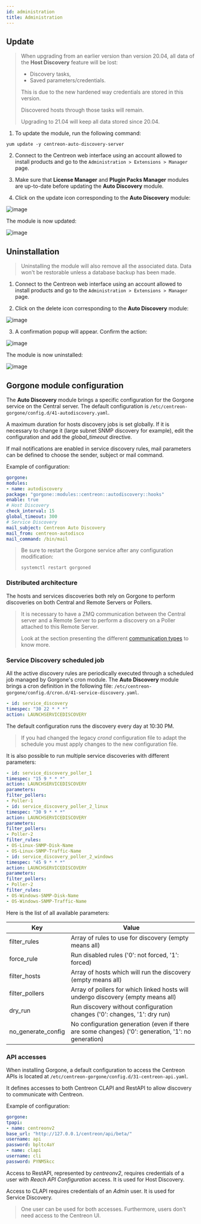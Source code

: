 ```yaml
---
id: administration
title: Administration
---
```


## Update

> When upgrading from an earlier version than version 20.04, all data of the
> **Host Discovery** feature will be lost:
>
> - Discovery tasks,
> - Saved parameters/credentials.
>
> This is due to the new hardened way credentials are stored in this version.
>
> Discovered hosts through those tasks will remain.
>
> Upgrading to 21.04 will keep all data stored since 20.04.

1. To update the module, run the following command:

``` shell
yum update -y centreon-auto-discovery-server
```

2. Connect to the Centreon web interface using an account allowed to install
products and go to the `Administration > Extensions > Manager` page.

3. Make sure that **License Manager** and **Plugin Packs Manager** modules are
up-to-date before updating the **Auto Discovery** module.

4. Click on the update icon corresponding to the **Auto Discovery**
module:

![image](../../assets/monitoring/discovery/update.png)

The module is now updated:

![image](../../assets/monitoring/discovery/install-after.png)

## Uninstallation

> Uninstalling the module will also remove all the associated data. Data won't
> be restorable unless a database backup has been made.

1. Connect to the Centreon web interface using an account allowed to install
products and go to the `Administration > Extensions > Manager` page.

2. Click on the delete icon corresponding to the **Auto Discovery**
module:

![image](../../assets/monitoring/discovery/install-after.png)

3. A confirmation popup will appear. Confirm the action:

![image](../../assets/monitoring/discovery/uninstall-popin.png)

The module is now uninstalled:

![image](../../assets/monitoring/discovery/install-before.png)

## Gorgone module configuration

The **Auto Discovery** module brings a specific configuration for the Gorgone
service on the Central server. The default configuration is
`/etc/centreon-gorgone/config.d/41-autodiscovery.yaml`.

A maximum duration for hosts discovery jobs is set globally. If it is necessary to
change it (large subnet SNMP discovery for example), edit the configuration and
add the *global_timeout* directive.

If mail notifications are enabled in service discovery rules, mail parameters
can be defined to choose the sender, subject or mail command.

Example of configuration:

```yaml
gorgone:
modules:
- name: autodiscovery
package: "gorgone::modules::centreon::autodiscovery::hooks"
enable: true
# Host Discovery
check_interval: 15
global_timeout: 300
# Service Discovery
mail_subject: Centreon Auto Discovery
mail_from: centreon-autodisco
mail_command: /bin/mail
```

> Be sure to restart the Gorgone service after any configuration modification:
>
> ```shell
> systemctl restart gorgoned
> ```

### Distributed architecture

The hosts and services discoveries both rely on Gorgone to perform discoveries
on both Central and Remote Servers or Pollers.

> It is necessary to have a ZMQ communication between the Central server and a
> Remote Server to perform a discovery on a Poller attached to this Remote
> Server.
>
> Look at the section presenting the different [communication
> types](../monitoring-servers/communications) to know more.

### Service Discovery scheduled job

All the active discovery rules are periodically executed through a scheduled job
managed by Gorgone's cron module. The **Auto Discovery** module brings a cron
definition in the following file:
`/etc/centreon-gorgone/config.d/cron.d/41-service-discovery.yaml`.

```yaml
- id: service_discovery
timespec: "30 22 * * *"
action: LAUNCHSERVICEDISCOVERY
```

The default configuration runs the discovery every day at 10:30 PM.

> If you had changed the legacy *crond* configuration file to adapt the schedule
> you must apply changes to the new configuration file.

It is also possible to run multiple service discoveries with different
parameters:

```yaml
- id: service_discovery_poller_1
timespec: "15 9 * * *"
action: LAUNCHSERVICEDISCOVERY
parameters:
filter_pollers:
- Poller-1
- id: service_discovery_poller_2_linux
timespec: "30 9 * * *"
action: LAUNCHSERVICEDISCOVERY
parameters:
filter_pollers:
- Poller-2
filter_rules:
- OS-Linux-SNMP-Disk-Name
- OS-Linux-SNMP-Traffic-Name
- id: service_discovery_poller_2_windows
timespec: "45 9 * * *"
action: LAUNCHSERVICEDISCOVERY
parameters:
filter_pollers:
- Poller-2
filter_rules:
- OS-Windows-SNMP-Disk-Name
- OS-Windows-SNMP-Traffic-Name
```

Here is the list of all available parameters:

| Key                  | Value                                                                                              |
|----------------------|----------------------------------------------------------------------------------------------------|
| filter\_rules        | Array of rules to use for discovery (empty means all)                                              |
| force\_rule          | Run disabled rules ('0': not forced, '1': forced)                                                  |
| filter\_hosts        | Array of hosts which will run the discovery (empty means all)                                      |
| filter\_pollers      | Array of pollers for which linked hosts will undergo discovery (empty means all)                   |
| dry\_run             | Run discovery without configuration changes ('0': changes, '1': dry run)                           |
| no\_generate\_config | No configuration generation (even if there are some changes) ('0': generation, '1': no generation) |

### API accesses

When installing Gorgone, a default configuration to access the Centreon APIs is
located at `/etc/centreon-gorgone/config.d/31-centreon-api.yaml`.

It defines accesses to both Centreon CLAPI and RestAPI to allow discovery to
communicate with Centreon.

Example of configuration:

```yaml
gorgone:
tpapi:
- name: centreonv2
base_url: "http://127.0.0.1/centreon/api/beta/"
username: api
password: bpltc4aY
- name: clapi
username: cli
password: PYNM5kcc
```

Access to RestAPI, represented by *centreonv2*, requires credentials of a
user with *Reach API Configuration* access. It is used for Host Discovery.

Access to CLAPI requires credentials of an *Admin* user. It is used for
Service Discovery.

> One user can be used for both accesses. Furthermore, users don't need
> access to the Centreon UI.
